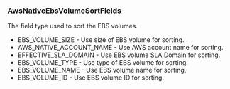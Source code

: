 ### AwsNativeEbsVolumeSortFields
The field type used to sort the EBS volumes.

- EBS_VOLUME_SIZE - Use size of EBS volume for sorting.
- AWS_NATIVE_ACCOUNT_NAME - Use AWS account name for sorting.
- EFFECTIVE_SLA_DOMAIN - Use EBS volume SLA Domain for sorting.
- EBS_VOLUME_TYPE - Use type of EBS volume for sorting.
- EBS_VOLUME_NAME - Use EBS volume name for sorting.
- EBS_VOLUME_ID - Use EBS volume ID for sorting.

